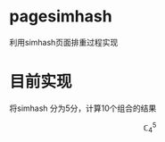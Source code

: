 # pagesimhash
利用simhash页面排重过程实现

# 目前实现
将simhash 分为5分，计算10个组合的结果
```math
\mathbb{C}_{4}^{5}\textrm{}

```
